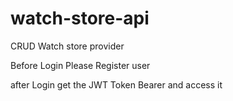 # watch-store-api
CRUD Watch store provider

Before Login Please Register user

after Login get the JWT Token Bearer and access it
